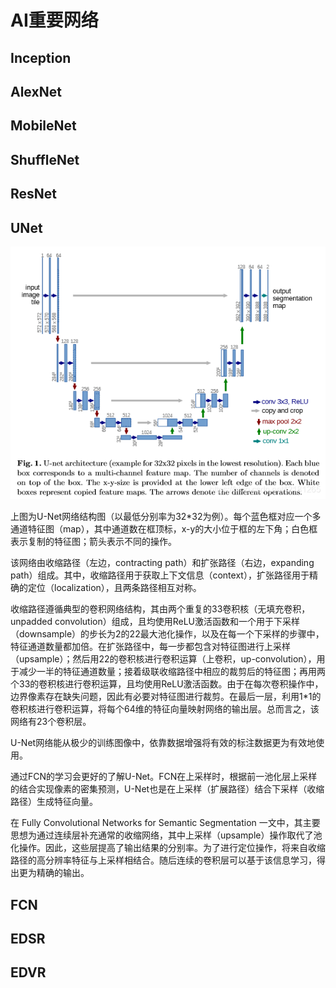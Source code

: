 # AI重要网络

## Inception

## AlexNet

## MobileNet

## ShuffleNet

## ResNet

## UNet

![UNet](../../../figures/UNet.png)

上图为U-Net网络结构图（以最低分别率为32\*32为例）。每个蓝色框对应一个多通道特征图（map），其中通道数在框顶标，x-y的大小位于框的左下角；白色框表示复制的特征图；箭头表示不同的操作。

该网络由收缩路径（左边，contracting path）和扩张路径（右边，expanding path）组成。其中，收缩路径用于获取上下文信息（context），扩张路径用于精确的定位（localization），且两条路径相互对称。

收缩路径遵循典型的卷积网络结构，其由两个重复的33卷积核（无填充卷积，unpadded convolution）组成，且均使用ReLU激活函数和一个用于下采样（downsample）的步长为2的22最大池化操作，以及在每一个下采样的步骤中，特征通道数量都加倍。在扩张路径中，每一步都包含对特征图进行上采样（upsample）；然后用22的卷积核进行卷积运算（上卷积，up-convolution），用于减少一半的特征通道数量；接着级联收缩路径中相应的裁剪后的特征图；再用两个33的卷积核进行卷积运算，且均使用ReLU激活函数。由于在每次卷积操作中，边界像素存在缺失问题，因此有必要对特征图进行裁剪。在最后一层，利用1\*1的卷积核进行卷积运算，将每个64维的特征向量映射网络的输出层。总而言之，该网络有23个卷积层。

U-Net网络能从极少的训练图像中，依靠数据增强将有效的标注数据更为有效地使用。

通过FCN的学习会更好的了解U-Net。FCN在上采样时，根据前一池化层上采样的结合实现像素的密集预测，U-Net也是在上采样（扩展路径）结合下采样（收缩路径）生成特征向量。

在 Fully Convolutional Networks for Semantic Segmentation 一文中，其主要思想为通过连续层补充通常的收缩网络，其中上采样（upsample）操作取代了池化操作。因此，这些层提高了输出结果的分别率。为了进行定位操作，将来自收缩路径的高分辨率特征与上采样相结合。随后连续的卷积层可以基于该信息学习，得出更为精确的输出。

## FCN

## EDSR

## EDVR



